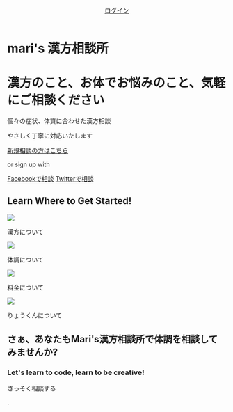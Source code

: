 <!DOCTYPE html>
<html>
  <head>
    <meta charset="utf-8">
    <title>M's漢方相談所</title>
    <link rel="stylesheet" href="test.css">
    <link rel="stylesheet" href="//maxcdn.bootstrapcdn.com/font-awesome/4.3.0/css/font-awesome.min.css">
  </head>
  <body>
    <header>
      <div class="container">
        <div class="header-left">
          <img class="logo" src="">
        </div>
        <div class="header-right">
          <a href="#" class="login">ログイン</a>
        </div>
      </div>
    </header>
    <div class="top-wrapper">
      <div class="container">
        <h1>mari's 漢方相談所</h1>
        <h1>漢方のこと、お体でお悩みのこと、気軽にご相談ください</h1>
        <p>個々の症状、体質に合わせた漢方相談</p>
        <p>やさしく丁寧に対応いたします</p>
        <div class="btn-wrapper">
          <a href="https://yamomasa.github.io/sample.github.io/index2" class="btn signup">新規相談の方はこちら</a>
          <p>or sign up with</p>
          <a href="#" class="btn facebook"><span class="fa fa-facebook"></span>Facebookで相談</a>
          <a href="#" class="btn twitter"><span class="fa fa-twitter"></span>Twitterで相談</a>
        </div>
      </div>
    </div>
    <div class="lesson-wrapper">
      <div class="container">
        <div class="heading">
          <h2>Learn Where to Get Started!</h2>
        </div>
        <div class="lessons">
          <div class="lesson">
            <div class="lesson-icon">
              <img src="https://yamomasa.github.io/sample.github.io/IMG_kanp50.PNG">
              <p>漢方について</p>
            </div>
            <p class="txt-contents"></p>
          </div>
          <div class="lesson">
            <div class="lesson-icon">
              <img src="https://yamomasa.github.io/sample.github.io/IMG_tree1_50.PNG">
              <p>体調について</p>
            </div>
            <p class="txt-contents"></p>
          </div>
          <div class="lesson">
            <div class="lesson-icon">
              <img src="https://yamomasa.github.io/sample.github.io/IMG_tree2_50.PNG">
              <p>料金について</p>
            </div>
            <p class="txt-contents"></p>
          </div>
          <div class="lesson">
            <div class="lesson-icon">
              <img src="https://yamomasa.github.io/sample.github.io/IMG_tree3_50.PNG">
              <p>りょうくんについて</p>
            </div>
            <p class="txt-contents"></p>
          </div>
        </div>
      </div>
    </div>
    <div class="message-wrapper">
      <div class="container">
        <div class="heading">
          <h2>さぁ、あなたもMari's漢方相談所で体調を相談してみませんか?</h2>
          <h3>Let's learn to code, learn to be creative!</h3>
        </div>
        <span class="btn message">さっそく相談する</span>
      </div>
    </div>
    <footer>
      <div class="container">
        <img src="">
        <p>.</p>
      </div>
    </footer>
  </body>
</html>
